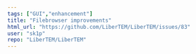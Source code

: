 ```yaml
---
tags: ["GUI","enhancement"]
title: "Filebrowser improvements"
html_url: "https://github.com/LiberTEM/LiberTEM/issues/83"
user: "sk1p"
repo: "LiberTEM/LiberTEM"
---
```


